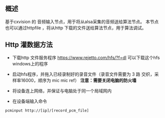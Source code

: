 ## 概述

基于cxvision 的 音频输入节点，用于将从alsa采集的音频送给算法节点。
本节点也可以通过httpfile ，将从http 下载的文件送给算法节点，用于算法调试。

## Http 灌数据方法

- 下载http 文件服务程序
    https://www.rejetto.com/hfs/?f=dl
    可以下载这个hfs windows上的程序

- 启动hfs程序，并拖入已经录制好的录音文件（录音文件需要为 3 路 交织，采样率16000，顺序为 mic mic ref）
**注意：需要关闭电脑的防火墙**

- 将设备连上网络，并保证与电脑处于同一个局域网内

- 在设备端输入命令
```
pcminput http://[ip]/[record_pcm_file]
```